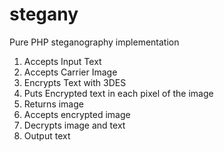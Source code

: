 stegany
=======

Pure PHP steganography implementation
1. Accepts Input Text
2. Accepts Carrier Image
3. Encrypts Text with 3DES
4. Puts Encrypted text in each pixel of the image
5. Returns image
6. Accepts encrypted image
7. Decrypts image and text 
8. Output text
